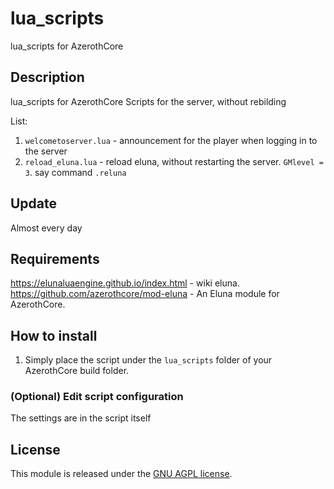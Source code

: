 # lua_scripts

lua_scripts for AzerothCore

## Description

lua_scripts for AzerothCore 
Scripts for the server, without rebilding

List:
1. `welcometoserver.lua` - announcement for the player when logging in to the server
2. `reload_eluna.lua` - reload eluna, without restarting the server. `GMlevel = 3`. say command `.reluna`

## Update

Almost every day


## Requirements
https://elunaluaengine.github.io/index.html - wiki eluna.
https://github.com/azerothcore/mod-eluna - An Eluna module for AzerothCore.

## How to install

1) Simply place the script under the `lua_scripts` folder of your AzerothCore build folder.



### (Optional) Edit script configuration

The settings are in the script itself



## License

This module is released under the [GNU AGPL license](https://github.com/yukoNwow/lua_scripts/blob/main/LICENSE).
